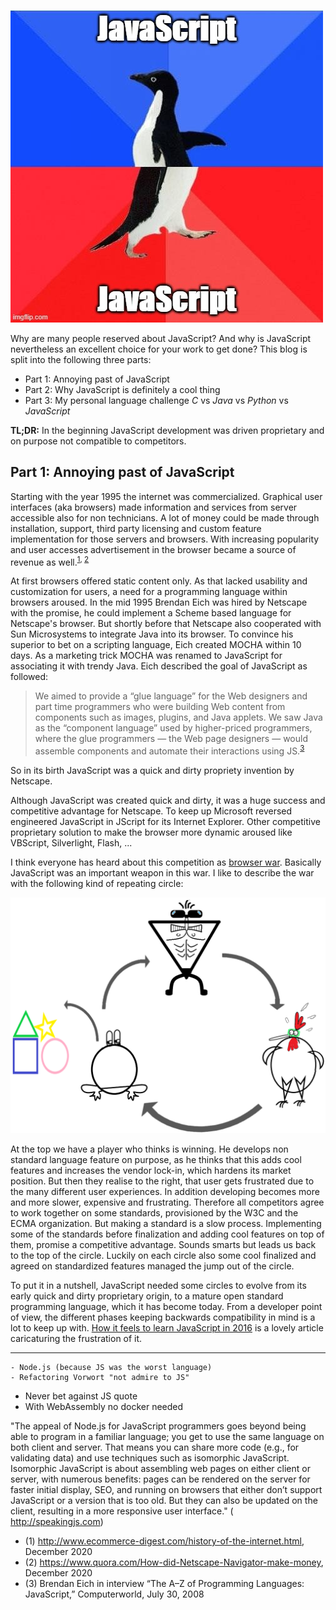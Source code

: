 ﻿![JavaScript awkward penguin](./JavaScriptAwkwardPenguin.jpg)

Why are many people reserved about JavaScript? And why is JavaScript nevertheless an excellent choice for your work to get done? This blog is split into the following three parts:

- Part 1: Annoying past of JavaScript
- Part 2: Why JavaScript is definitely a cool thing
- Part 3: My personal language challenge _C_ vs _Java_ vs _Python_ vs _JavaScript_

**TL;DR:** In the beginning JavaScript development was driven proprietary and on purpose not compatible to competitors.

## Part 1: Annoying past of JavaScript

Starting with the year 1995 the internet was commercialized. Graphical user interfaces (aka browsers) made information and services from server accessible also for non technicians. A lot of money could be made through installation, support, third party licensing and custom feature implementation for those servers and browsers. With increasing popularity and user accesses advertisement in the browser became a source of revenue as well.<sup>[1](#1), [2](#2)</sup>

At first browsers offered static content only. As that lacked usability and customization for users, a need for a programming language within browsers aroused. In the mid 1995 Brendan Eich was hired by Netscape with the promise, he could implement a Scheme based language for Netscape's browser. But shortly before that Netscape also cooperated with Sun Microsystems to integrate Java into its browser. To convince his superior to bet on a scripting language, Eich created MOCHA within 10 days. As a marketing trick MOCHA was renamed to JavaScript for associating it with trendy Java. Eich described the goal of JavaScript as followed:

> We aimed to provide a “glue language” for the Web designers and part time programmers who were building Web content from components such as images, plugins, and Java applets. We saw Java as the “component language” used by higher-priced programmers, where the glue programmers — the Web page designers — would assemble components and automate their interactions using JS.<sup>[3](#3)</sup>

So in its birth JavaScript was a quick and dirty propriety invention by Netscape.

Although JavaScript was created quick and dirty, it was a huge success and competitive advantage for Netscape. To keep up Microsoft reversed engineered JavaScript in JScript for its Internet Explorer. Other competitive proprietary solution to make the browser more dynamic aroused like VBScript, Silverlight, Flash, ... 

I think everyone has heard about this competition as [browser war](https://www.google.com/search?q=browser+war). Basically JavaScript was an important weapon in this war. I like to describe the war with the following kind of repeating circle:

![circle-of-browser-war](circle-of-browser-war.png)

At the top we have a player who thinks is winning. He develops non standard language feature on purpose, as he thinks that this adds cool features and increases the vendor lock-in, which hardens its market position. But then they realise to the right, that user gets frustrated due to the many different user experiences. In addition developing becomes more and more slower, expensive and frustrating. Therefore all competitors agree to work together on some standards, provisioned by the W3C and the ECMA organization. But making a standard is a slow process. Implementing some of the standards before finalization and adding cool features on top of them, promise a competitive advantage. Sounds smarts but leads us back to the top of the circle. Luckily on each circle also some cool finalized and agreed on standardized features managed the jump out of the circle. 

To put it in a nutshell, JavaScript needed some circles to evolve from its early quick and dirty proprietary origin, to a mature open standard programming language, which it has become today. From a developer point of view, the different phases keeping backwards compatibility in mind is a lot to keep up with. [How it feels to learn JavaScript in 2016](https://hackernoon.com/how-it-feels-to-learn-javascript-in-2016-d3a717dd577f) is a lovely article caricaturing the frustration of it.

-------------           
    - Node.js (because JS was the worst language)
    - Refactoring Vorwort "not admire to JS"


- Never bet against JS quote
- With WebAssembly no docker needed



"The appeal of Node.js for JavaScript programmers goes beyond being able to program in a familiar language; you get to use the same language on both client and server. That means you can share more code (e.g., for validating data) and use techniques such as isomorphic JavaScript. Isomorphic JavaScript is about assembling web pages on either client or server, with numerous benefits: pages can be rendered on the server for faster initial display, SEO, and running on browsers that either don’t support JavaScript or a version that is too old. But they can also be updated on the client, resulting in a more responsive user interface." ( http://speakingjs.com)

- <id name="1">(1) http://www.ecommerce-digest.com/history-of-the-internet.html, December 2020</id>
- <id name="2">(2) https://www.quora.com/How-did-Netscape-Navigator-make-money, December 2020</id>
- <id name="3">(3) Brendan Eich in interview “The A–Z of Programming Languages: JavaScript,” Computerworld, July 30, 2008</id>